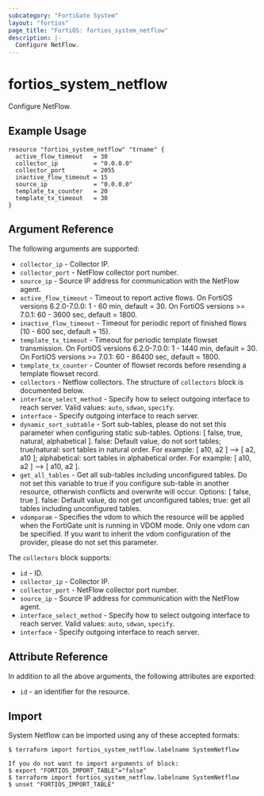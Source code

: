 ```yaml
---
subcategory: "FortiGate System"
layout: "fortios"
page_title: "FortiOS: fortios_system_netflow"
description: |-
  Configure NetFlow.
---
```


# fortios_system_netflow
Configure NetFlow.

## Example Usage

```hcl
resource "fortios_system_netflow" "trname" {
  active_flow_timeout   = 30
  collector_ip          = "0.0.0.0"
  collector_port        = 2055
  inactive_flow_timeout = 15
  source_ip             = "0.0.0.0"
  template_tx_counter   = 20
  template_tx_timeout   = 30
}
```

## Argument Reference

The following arguments are supported:

* `collector_ip` - Collector IP.
* `collector_port` - NetFlow collector port number.
* `source_ip` - Source IP address for communication with the NetFlow agent.
* `active_flow_timeout` - Timeout to report active flows. On FortiOS versions 6.2.0-7.0.0: 1 - 60 min, default = 30. On FortiOS versions >= 7.0.1: 60 - 3600 sec, default = 1800.
* `inactive_flow_timeout` - Timeout for periodic report of finished flows (10 - 600 sec, default = 15).
* `template_tx_timeout` - Timeout for periodic template flowset transmission. On FortiOS versions 6.2.0-7.0.0: 1 - 1440 min, default = 30. On FortiOS versions >= 7.0.1: 60 - 86400 sec, default = 1800.
* `template_tx_counter` - Counter of flowset records before resending a template flowset record.
* `collectors` - Netflow collectors. The structure of `collectors` block is documented below.
* `interface_select_method` - Specify how to select outgoing interface to reach server. Valid values: `auto`, `sdwan`, `specify`.
* `interface` - Specify outgoing interface to reach server.
* `dynamic_sort_subtable` - Sort sub-tables, please do not set this parameter when configuring static sub-tables. Options: [ false, true, natural, alphabetical ]. false: Default value, do not sort tables; true/natural: sort tables in natural order. For example: [ a10, a2 ] --> [ a2, a10 ]; alphabetical: sort tables in alphabetical order. For example: [ a10, a2 ] --> [ a10, a2 ].
* `get_all_tables` - Get all sub-tables including unconfigured tables. Do not set this variable to true if you configure sub-table in another resource, otherwish conflicts and overwrite will occur. Options: [ false, true ]. false: Default value, do not get unconfigured tables; true: get all tables including unconfigured tables. 
* `vdomparam` - Specifies the vdom to which the resource will be applied when the FortiGate unit is running in VDOM mode. Only one vdom can be specified. If you want to inherit the vdom configuration of the provider, please do not set this parameter.

The `collectors` block supports:

* `id` - ID.
* `collector_ip` - Collector IP.
* `collector_port` - NetFlow collector port number.
* `source_ip` - Source IP address for communication with the NetFlow agent.
* `interface_select_method` - Specify how to select outgoing interface to reach server. Valid values: `auto`, `sdwan`, `specify`.
* `interface` - Specify outgoing interface to reach server.


## Attribute Reference

In addition to all the above arguments, the following attributes are exported:
* `id` - an identifier for the resource.

## Import

System Netflow can be imported using any of these accepted formats:
```
$ terraform import fortios_system_netflow.labelname SystemNetflow

If you do not want to import arguments of block:
$ export "FORTIOS_IMPORT_TABLE"="false"
$ terraform import fortios_system_netflow.labelname SystemNetflow
$ unset "FORTIOS_IMPORT_TABLE"
```

